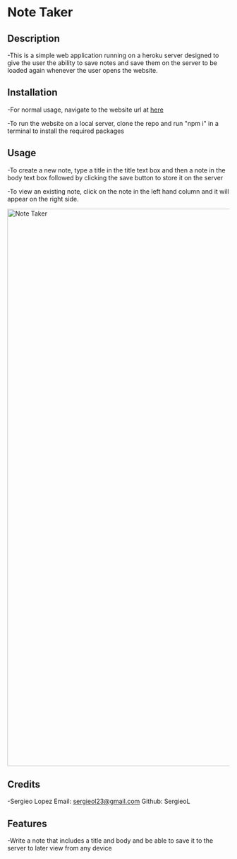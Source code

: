 # Note Taker

## Description

-This is a simple web application running on a heroku server designed to 
give the user the ability to save notes and save them on the server to be
loaded again whenever the user opens the website.

## Installation

-For normal usage, navigate to the website url at [here](https://reallyuniquechallengename11.herokuapp.com/notes)

-To run the website on a local server, clone the repo and run "npm i" in a terminal to install the required packages

## Usage 

-To create a new note, type a title in the title text box and then a note in the body text box followed by clicking
the save button to store it on the server

-To view an existing note, click on the note in the left hand column and it will appear on the right side.

<img width="1261" alt="Note Taker" src="https://user-images.githubusercontent.com/98509170/164878483-8e2f855e-2693-4fd9-b011-da21d56069f4.png">


## Credits

-Sergieo Lopez Email: sergieol23@gmail.com Github: SergieoL

## Features

-Write a note that includes a title and body and be able to save it to the server to later view from any device
